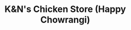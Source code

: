 ---
title: "K&N's Chicken Store (Happy Chowrangi)"
url: /karachi/kundns-chicken-store-happy-chowrangi/
shop: Allgemein
---